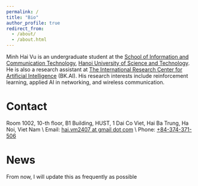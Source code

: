 ```yaml
---
permalink: /
title: "Bio"
author_profile: true
redirect_from: 
  - /about/
  - /about.html
---
```


Minh Hai Vu is an undergraduate student at the [School of Information and Communication Technology](https://soict.hust.edu.vn/en/), [Hanoi University of Science and Technology](https://hust.edu.vn/en/). He is also a research assistant at [The International Research Center for Artificial Intelligence](https://bkai.ai) (BK.AI). His research interests include reinforcement learning, applied AI in networking, and wireless communication.



Contact
======
Room 1002, 10-th floor, B1 Building, HUST, 1 Dai Co Viet, Hai Ba Trung, Ha Noi, Viet Nam \\
Email: [hai.vm2407 at gmail dot com](mailto:hai.vm2407@gmail.com) \\
Phone: [+84-374-371-506](tel:+84371371506)


News
======
From now, I will update this as frequently as possible
